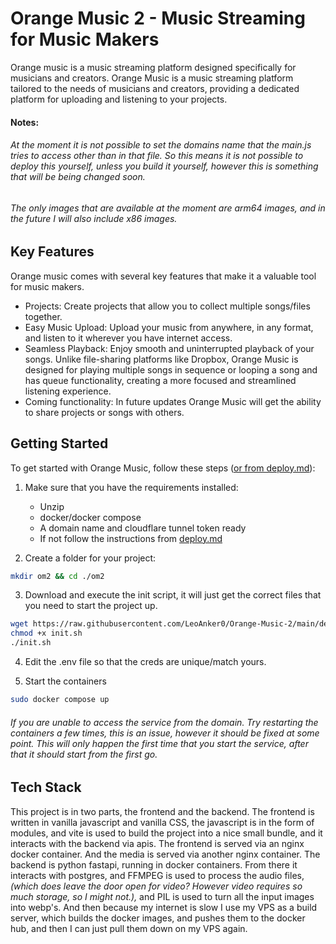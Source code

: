 # Orange Music 2 - Music Streaming for Music Makers
Orange music is a music streaming platform designed specifically for musicians and creators. Orange Music is a music streaming platform tailored to the needs of musicians and creators, providing a dedicated platform for uploading and listening to your projects. 

#### Notes:
###### *At the moment it is not possible to set the domains name that the main.js tries to access other than in that file. So this means it is not possible to deploy this yourself, unless you build it yourself, however this is something that will be being changed soon.*
###### *The only images that are available at the moment are arm64 images, and in the future I will also include x86 images.*

## Key Features
Orange music comes with several key features that make it a valuable tool for music makers.

* Projects: Create projects that allow you to collect multiple songs/files together.
* Easy Music Upload: Upload your music from anywhere, in any format, and listen to it wherever you have internet access.
* Seamless Playback: Enjoy smooth and uninterrupted playback of your songs. Unlike file-sharing platforms like Dropbox, Orange Music is designed for playing multiple songs in sequence or looping a song and has queue functionality, creating a more focused and streamlined listening experience.
* Coming functionality: In future updates Orange Music will get the ability to share projects or songs with others.



## Getting Started
To get started with Orange Music, follow these steps ([or from deploy.md](deployment/deploy.md)):
1. Make sure that you have the requirements installed:
	* Unzip
	* docker/docker compose
	* A domain name and cloudflare tunnel token ready
	* If not follow the instructions from [deploy.md](deployment/deploy.md)

2. Create a folder for your project:
```sh
mkdir om2 && cd ./om2
```

3. Download and execute the init script, it will just get the correct files that you need to start the project up.
```sh
wget https://raw.githubusercontent.com/LeoAnker0/Orange-Music-2/main/deployment/init.sh
chmod +x init.sh
./init.sh
```

4. Edit the .env file so that the creds are unique/match yours.

5. Start the containers
```sh
sudo docker compose up
```
###### *If you are unable to access the service from the domain. Try restarting the containers a few times, this is an issue, however it should be fixed at some point. This will only happen the first time that you start the service, after that it should start from the first go.*


## Tech Stack
This project is in two parts, the frontend and the backend. 
The frontend is written in vanilla javascript and vanilla CSS, the javascript is in the form of modules, and vite is used to build the project into a nice small bundle, and it interacts with the backend via apis. The frontend is served via an nginx docker container. And the media is served via another nginx container.
The backend is python fastapi, running in docker containers. From there it interacts with postgres, and FFMPEG is used to process the audio files, *(which does leave the door open for video? However video requires so much storage, so I might not.),* and PIL is used to turn all the input images into webp's.
And then because my internet is slow I use my VPS as a build server, which builds the docker images, and pushes them to the docker hub, and then I can just pull them down on my VPS again.


















